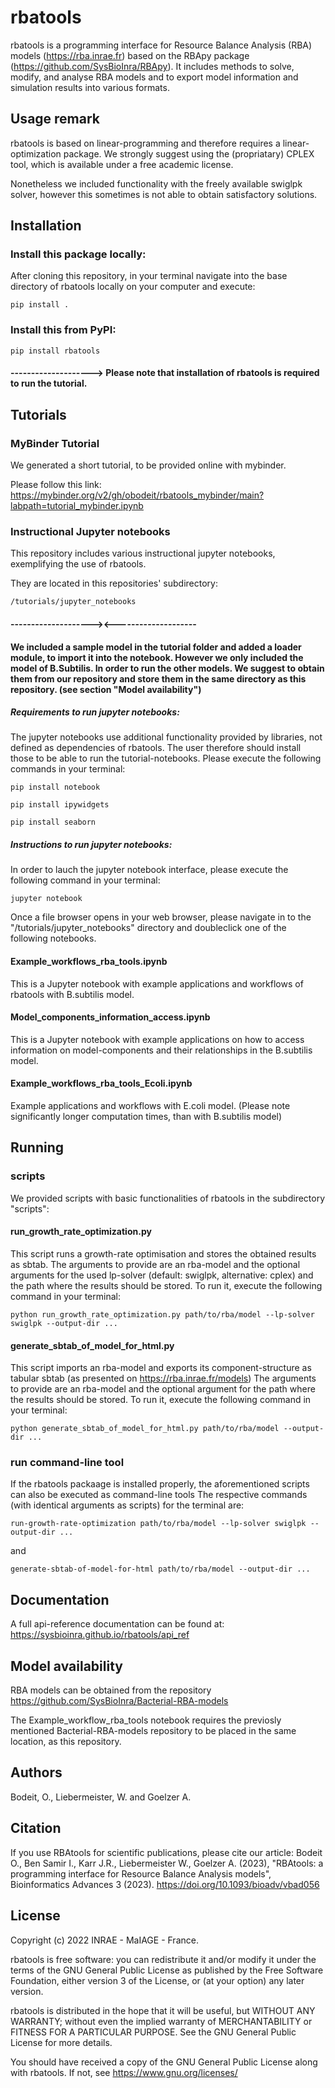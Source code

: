 # rbatools

rbatools is a programming interface for Resource Balance Analysis (RBA) models (https://rba.inrae.fr) based on the RBApy package (https://github.com/SysBioInra/RBApy).
It includes methods to solve, modify, and analyse RBA models and to export model information and simulation results into various formats.

## Usage remark

rbatools is based on linear-programming and therefore requires a linear-optimization package.
We strongly suggest using the (propriatary) CPLEX tool, which is available under a free academic license.

Nonetheless we included functionality with the freely available swiglpk solver, however this sometimes is not able to obtain satisfactory solutions.

## Installation

### Install this package locally:

After cloning this repository, in your terminal navigate into the base directory of rbatools locally on your computer and execute:

    pip install .

### Install this from PyPI:

    pip install rbatools

#### --------------------> Please note that installation of rbatools is required to run the tutorial.

## Tutorials
### MyBinder Tutorial
We generated a short tutorial, to be provided online with mybinder.

Please  follow this link:
https://mybinder.org/v2/gh/obodeit/rbatools_mybinder/main?labpath=tutorial_mybinder.ipynb 
    
### Instructional Jupyter notebooks
This repository includes various instructional jupyter notebooks, exemplifying the use of rbatools.

They are located in this repositories' subdirectory:

    /tutorials/jupyter_notebooks

#### --------------------><--------------------
#### We included a sample model in the tutorial folder and added a loader module, to import it into the notebook. However we only included the model of B.Subtilis. In order to run the other models. We suggest to obtain them from our repository and store them in the same directory as this repository. (see section "Model availability") 

##### Requirements to run jupyter notebooks:
The jupyter notebooks use additional functionality provided by libraries, not defined as dependencies of rbatools. The user therefore should install those to be able to run the tutorial-notebooks. Please execute the following commands in your terminal:

    pip install notebook

    pip install ipywidgets

    pip install seaborn

##### Instructions to run jupyter notebooks:
In order to lauch the jupyter notebook interface, please execute the following command in your terminal:

    jupyter notebook

Once a file browser opens in your web browser, please navigate in to the "/tutorials/jupyter_notebooks" directory and doubleclick one of the following notebooks.

#### Example_workflows_rba_tools.ipynb
This is a Jupyter notebook with example applications and workflows of rbatools with B.subtilis model.
#### Model_components_information_access.ipynb

This is a Jupyter notebook with example applications on how to access information on model-components and their relationships in the B.subtilis model.

#### Example_workflows_rba_tools_Ecoli.ipynb
Example applications and workflows with E.coli model.
(Please note significantly longer computation times, than with B.subtilis model)


## Running

### scripts

We provided scripts with basic functionalities of rbatools in the subdirectory "scripts":

#### run_growth_rate_optimization.py

This script runs a growth-rate optimisation and stores the obtained results as sbtab.
The arguments to provide are an rba-model and the optional arguments for the used lp-solver (default: swiglpk, alternative: cplex) and the path where the results should be stored. To run it, execute the following command in your terminal:

    python run_growth_rate_optimization.py path/to/rba/model --lp-solver swiglpk --output-dir ...

#### generate_sbtab_of_model_for_html.py

This script imports an rba-model and exports its component-structure as tabular sbtab (as presented on https://rba.inrae.fr/models)
The arguments to provide are an rba-model and the optional argument for the path where the results should be stored.
To run it, execute the following command in your terminal:

    python generate_sbtab_of_model_for_html.py path/to/rba/model --output-dir ...

### run command-line tool

If the rbatools packaage is installed properly, the aforementioned scripts can also be executed as command-line tools
The respective commands (with identical arguments as scripts) for the terminal are:

    run-growth-rate-optimization path/to/rba/model --lp-solver swiglpk --output-dir ...
    
and 

    generate-sbtab-of-model-for-html path/to/rba/model --output-dir ...

## Documentation

A full api-reference documentation can be found at: https://sysbioinra.github.io/rbatools/api_ref

## Model availability
RBA models can be obtained from the repository https://github.com/SysBioInra/Bacterial-RBA-models

The Example_workflow_rba_tools notebook requires the previosly mentioned Bacterial-RBA-models repository to be placed in the same location, as this repository.

## Authors

Bodeit, O., Liebermeister, W. and Goelzer A.

## Citation

If you use RBAtools for scientific publications, please cite our article: Bodeit O., Ben Samir I., Karr J.R., Liebermeister W., Goelzer A. (2023), "RBAtools: a programming interface for Resource Balance Analysis models", Bioinformatics Advances 3 (2023). https://doi.org/10.1093/bioadv/vbad056


## License

Copyright (c) 2022 INRAE - MaIAGE - France.

rbatools is free software: you can redistribute it and/or modify
it under the terms of the GNU General Public License as published by
the Free Software Foundation, either version 3 of the License, or
(at your option) any later version.

rbatools is distributed in the hope that it will be useful,
but WITHOUT ANY WARRANTY; without even the implied warranty of
MERCHANTABILITY or FITNESS FOR A PARTICULAR PURPOSE.  See the
GNU General Public License for more details.

You should have received a copy of the GNU General Public License
along with rbatools.  If not, see <https://www.gnu.org/licenses/>
